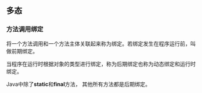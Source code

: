 ## 多态

### 方法调用绑定
将一个方法调用和一个方法主体关联起来称为绑定。若绑定发生在程序运行前，叫做前期绑定。

当程序在运行时根据对象的类型进行绑定，称为后期绑定也称为动态绑定和运行时绑定。

Java中除了**static**和**final**方法， 其他所有方法都是后期绑定。